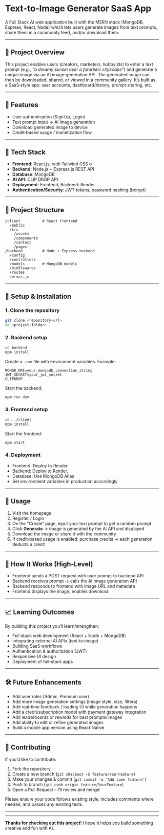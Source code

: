 # Text‑to‑Image Generator SaaS App

A Full Stack AI web application built with the MERN stack (MongoDB, Express, React, Node) which lets users generate images from text prompts, share them in a community feed, and/or download them.

---

## 🎯 Project Overview

This project enables users (creators, marketers, hobbyists) to enter a text prompt (e.g., *“a dreamy sunset over a futuristic cityscape”*) and generate a unique image via an AI image‑generation API. The generated image can then be downloaded, shared, or viewed in a community gallery.
It’s built as a SaaS‑style app: user accounts, dashboard/history, prompt sharing, etc.

---

## 🚀 Features

* User authentication (Sign Up, Login)
* Text prompt input → AI image generation
* Download generated image to device
* Credit‑based usage / monetization flow

---

## 🧮 Tech Stack

* **Frontend**: React.js, with Tailwind CSS o
* **Backend**: Node.js + Express.js REST API
* **Database**: MongoDB 
* **AI API**: CLIP DROP API
* **Deployment**: Frontend, Backend: Render
* **Authentication/Security**: JWT tokens, password hashing (bcrypt)

---

## 📁 Project Structure

```
/client          # React frontend
  /public
  /src
    /assets
    /components
    /context
    /pages
/backend         # Node + Express backend
  /config
  /controllers
  /models        # MongoDB models
  /middlewares
  /routes
  server.js
```

---

## 🔧 Setup & Installation

### 1. Clone the repository

```bash
git clone <repository‑url>
cd <project‑folder>
```

### 2. Backend setup

```bash
cd backend
npm install
```

Create a `.env` file with environment variables. Example:

```
MONGO_URI=your_mongodb_connection_string
JWT_SECRET=your_jwt_secret
CLIPDROP
```

Start the backend:

```bash
npm run dev
```

### 3. Frontend setup

```bash
cd ../client
npm install
```


Start the frontend:

```bash
npm start
```

### 4. Deployment

* Frontend: Deploy to Render
* Backend: Deploy to Render,
* Database: Use MongoDB Atlas
* Set environment variables in production accordingly

---

## 📌 Usage

1. Visit the homepage
2. Register / Login
3. On the “Create” page, input your text prompt to get a random prompt
4. Click **Generate** → image is generated by the AI API and displayed
5. Download the image or share it with the community
6. If credit‑based usage is enabled: purchase credits → each generation deducts a credit

---

## 🧩 How It Works (High‑Level)

* Frontend sends a POST request with user prompt to backend API
* Backend receives prompt → calls the AI image generation API
* Backend responds to frontend with image URL and metadata
* Frontend displays the image, enables download
---

## 📈 Learning Outcomes

By building this project you’ll learn/strengthen:

* Full‑stack web development (React + Node + MongoDB)
* Integrating external AI APIs (text‑to‑image)
* Building SaaS workflows
* Authentication & authorization (JWT)
* Responsive UI design
* Deployment of full‑stack apps

---

## 🛠️ Future Enhancements

* Add user roles (Admin, Premium user)
* Add more image generation settings (image style, size, filters)
* Add real‑time feedback / loading UI while generation happens
* Add a credit/subscription model with payment gateway integration
* Add leaderboards or rewards for best prompts/images
* Add ability to edit or refine generated images
* Build a mobile app version using React Native

---

## 🤝 Contributing

If you’d like to contribute:

1. Fork the repository
2. Create a new branch (`git checkout ‑b feature/YourFeature`)
3. Make your changes & commit (`git commit ‑m 'Add some feature'`)
4. Push to branch (`git push origin feature/YourFeature`)
5. Open a Pull Request – I’ll review and merge!

Please ensure your code follows existing style, includes comments where needed, and passes any existing tests.

---

---

**Thanks for checking out this project!**
I hope it helps you build something creative and fun with AI.
